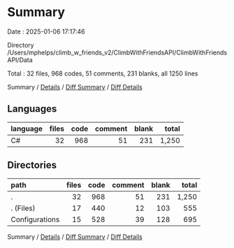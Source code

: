 # Summary

Date : 2025-01-06 17:17:46

Directory /Users/mphelps/climb_w_friends_v2/ClimbWithFriendsAPI/ClimbWithFriendsAPI/Data

Total : 32 files,  968 codes, 51 comments, 231 blanks, all 1250 lines

Summary / [Details](details.md) / [Diff Summary](diff.md) / [Diff Details](diff-details.md)

## Languages
| language | files | code | comment | blank | total |
| :--- | ---: | ---: | ---: | ---: | ---: |
| C# | 32 | 968 | 51 | 231 | 1,250 |

## Directories
| path | files | code | comment | blank | total |
| :--- | ---: | ---: | ---: | ---: | ---: |
| . | 32 | 968 | 51 | 231 | 1,250 |
| . (Files) | 17 | 440 | 12 | 103 | 555 |
| Configurations | 15 | 528 | 39 | 128 | 695 |

Summary / [Details](details.md) / [Diff Summary](diff.md) / [Diff Details](diff-details.md)